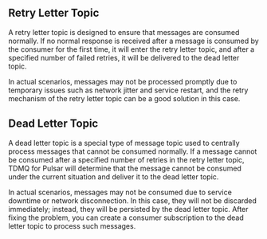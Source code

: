 
## Retry Letter Topic

A retry letter topic is designed to ensure that messages are consumed normally. If no normal response is received after a message is consumed by the consumer for the first time, it will enter the retry letter topic, and after a specified number of failed retries, it will be delivered to the dead letter topic.

In actual scenarios, messages may not be processed promptly due to temporary issues such as network jitter and service restart, and the retry mechanism of the retry letter topic can be a good solution in this case.

## Dead Letter Topic

A dead letter topic is a special type of message topic used to centrally process messages that cannot be consumed normally. If a message cannot be consumed after a specified number of retries in the retry letter topic, TDMQ for Pulsar will determine that the message cannot be consumed under the current situation and deliver it to the dead letter topic.

In actual scenarios, messages may not be consumed due to service downtime or network disconnection. In this case, they will not be discarded immediately; instead, they will be persisted by the dead letter topic. After fixing the problem, you can create a consumer subscription to the dead letter topic to process such messages.
